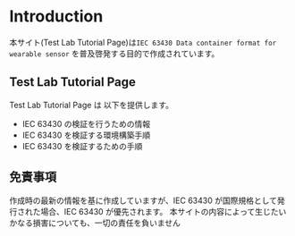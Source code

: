 # Introduction

本サイト(Test Lab Tutorial Page)は`IEC 63430 Data container format for wearable sensor` を普及啓発する目的で作成されています。

## Test Lab Tutorial Page

Test Lab Tutorial Page は 以下を提供します。

- IEC 63430 の検証を行うための情報
- IEC 63430 を検証する環境構築手順
- IEC 63430 を検証するための手順

## 免責事項

作成時の最新の情報を基に作成していますが、IEC 63430 が国際規格として発行された場合、IEC 63430 が優先されます。
本サイトの内容によって生じたいかなる損害についても、一切の責任を負いません
